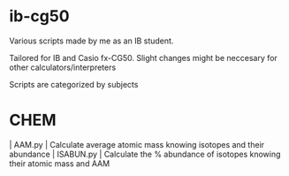 # ib-cg50
Various scripts made by me as an IB student.

Tailored for IB and Casio fx-CG50. Slight changes might be neccesary for other calculators/interpreters

Scripts are categorized by subjects

# CHEM
|  AAM.py     |  Calculate average atomic mass knowing isotopes and their abundance
|  ISABUN.py  |  Calculate the % abundance of isotopes knowing their atomic mass and AAM
